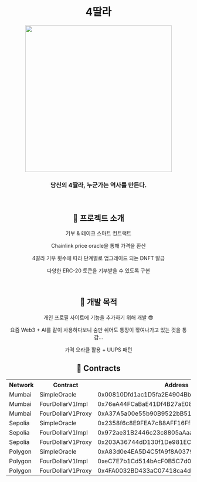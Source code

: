 <div align="center">
<h1>4딸라</h1>
<img src="https://i.namu.wiki/i/NwNrY0k4ZfvftBuYfrknvyYrMK8QMpiEtCLCFMfondCosxfpm-PtIV3P4M_iCNYlXoo6y4Vz9I3B0L73sJdzZqiU9aPNWkOa3zloD0OK_sl1ZHhx76TSc3te9JlYbFEpmtyO4pC2zo9xHYD_zNCGRA.webp"
    width="400"
 />
 <h3>당신의 4딸라, 누군가는 역사를 만든다.</h3>

<br/>

<h2>📖 프로젝트 소개</h2>

<p>기부 & 테이크 스마트 컨트랙트</p>
<p>Chainlink price oracle을 통해 가격을 환산</p>
<p>4딸라 기부 횟수에 따라 단계별로 업그레이드 되는 DNFT 발급</p>
<p>다양한 ERC-20 토큰을 기부받을 수 있도록 구현</p>

<br/>

<h2>💸 개발 목적</h2>

<p>개인 프로필 사이트에 기능을 추가하기 위해 개발 😎</p>
<p>요즘 Web3 + AI를 같이 사용하다보니 숨만 쉬어도 통장이 깎여나가고 있는 것을 통감...</p>
<p>가격 오라클 활용 + UUPS 패턴</p>

<h2>📜 Contracts</h2>

<table>
  <tr>
    <th>Network</th>
    <th>Contract</th>
    <th>Address</th>
  </tr>
  <tr>
    <td>Mumbai</td>
    <td>SimpleOracle</td>
    <td>0x00810Dfd1ac1D5fa2E4904BbF833EDDDC6707a5C</td>    
    </tr>
    <tr>
    <td>Mumbai</td>
    <td>FourDollarV1Impl</td>
    <td>0x76eA44FCaBaE41Df4B27aE0869044580304dbB2d</td>    
    </tr>
    <tr>
    <td>Mumbai</td>
    <td>FourDollarV1Proxy</td>
    <td>0xA37A5a00e55b90B9522bB5181Fe4d64326a2bd36</td>    
    </tr>
 <tr>
    <td>Sepolia</td>
    <td>SimpleOracle</td>
    <td>0x2358f6c8E9FEA7cB8AFF16FfE7E3a4149aF9C4c4</td>
    </tr>
    <tr>
    <td>Sepolia</td>
    <td>FourDollarV1Impl</td>
    <td>0x972ae31B2446c23c8805aAaaBeaa76Cd26Bc77a6</td>
    </tr>
    <tr>
    <td>Sepolia</td>
    <td>FourDollarV1Proxy</td>
    <td>0x203A36744dD130f1De981EC72c2144862aECE6AA</td>
    </tr>
   <tr>
    <td>Polygon</td>
    <td>SimpleOracle</td>
    <td>0xA83d0e4EA5D4C5fA9f8A0379423fe7f03E6D6159</td>
    </tr>
    <tr>
    <td>Polygon</td>
    <td>FourDollarV1Impl</td>
    <td>0xeC7E7b1Cd514bAcF0B5C7d0Af0F3cb55AA3102Ce</td>
    </tr>
    <tr>
    <td>Polygon</td>
    <td>FourDollarV1Proxy</td>
    <td>0x4FA0032BD433aC07418ca4d28031D48a4c384079</td>
    </tr>
</table>
</div>
